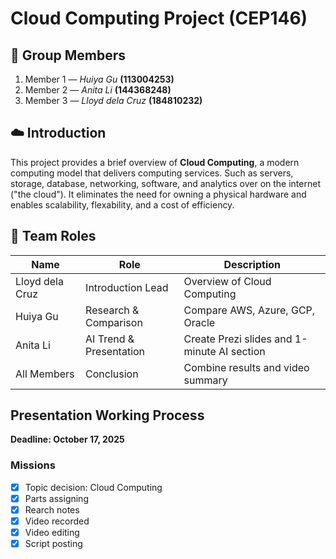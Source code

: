 # Cloud Computing Project (CEP146)

## 👥 Group Members
1. Member 1 — *Huiya Gu* **(113004253)**
2. Member 2 — *Anita Li* **(144368248)**
3. Member 3 — *Lloyd dela Cruz* **(184810232)**

## ☁️ Introduction
This project provides a brief overview of **Cloud Computing**, a modern computing model that delivers computing services. Such as servers, storage, database, networking, software, and analytics over on the internet ("the cloud"). It eliminates the need for owning a physical hardware and enables scalability, flexability, and a cost of efficiency.

## 👥 Team Roles

| Name | Role | Description |
|------|------|-------------|
| Lloyd dela Cruz | Introduction Lead | Overview of Cloud Computing |
| Huiya Gu | Research & Comparison | Compare AWS, Azure, GCP, Oracle |
| Anita Li | AI Trend & Presentation | Create Prezi slides and 1-minute AI section |
| All Members | Conclusion | Combine results and video summary |

## Presentation Working Process
**Deadline: October 17, 2025**
### Missions

- [x] Topic decision: Cloud Computing 
- [x] Parts assigning
- [x] Rearch notes
- [x] Video recorded
- [x] Video editing
- [x] Script posting
